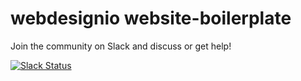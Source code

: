 # webdesignio website-boilerplate

Join the community on Slack and discuss or get help!

[![Slack Status](https://webdesignio-community.herokuapp.com/badge.svg)](https://webdesignio-community.herokuapp.com/)
